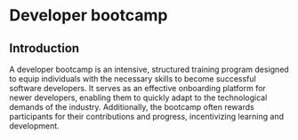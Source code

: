 # Developer bootcamp

## Introduction
A developer bootcamp is an intensive, structured training program designed to equip individuals with the necessary skills to become successful software developers. It serves as an effective onboarding platform for newer developers, enabling them to quickly adapt to the technological demands of the industry. Additionally, the bootcamp often rewards participants for their contributions and progress, incentivizing learning and development.